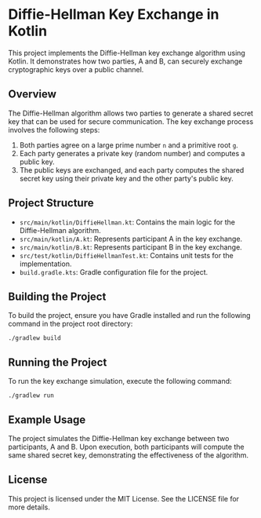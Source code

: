 # Diffie-Hellman Key Exchange in Kotlin

This project implements the Diffie-Hellman key exchange algorithm using Kotlin. It demonstrates how two parties, A and B, can securely exchange cryptographic keys over a public channel.

## Overview

The Diffie-Hellman algorithm allows two parties to generate a shared secret key that can be used for secure communication. The key exchange process involves the following steps:

1. Both parties agree on a large prime number `n` and a primitive root `g`.
2. Each party generates a private key (random number) and computes a public key.
3. The public keys are exchanged, and each party computes the shared secret key using their private key and the other party's public key.

## Project Structure

- `src/main/kotlin/DiffieHellman.kt`: Contains the main logic for the Diffie-Hellman algorithm.
- `src/main/kotlin/A.kt`: Represents participant A in the key exchange.
- `src/main/kotlin/B.kt`: Represents participant B in the key exchange.
- `src/test/kotlin/DiffieHellmanTest.kt`: Contains unit tests for the implementation.
- `build.gradle.kts`: Gradle configuration file for the project.

## Building the Project

To build the project, ensure you have Gradle installed and run the following command in the project root directory:

```
./gradlew build
```

## Running the Project

To run the key exchange simulation, execute the following command:

```
./gradlew run
```

## Example Usage

The project simulates the Diffie-Hellman key exchange between two participants, A and B. Upon execution, both participants will compute the same shared secret key, demonstrating the effectiveness of the algorithm.

## License

This project is licensed under the MIT License. See the LICENSE file for more details.
